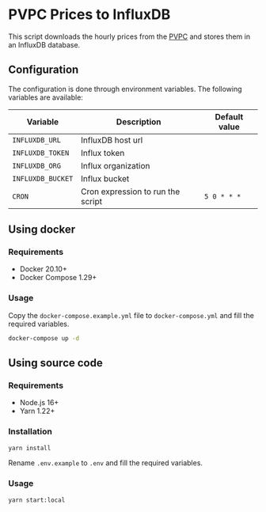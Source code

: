 # PVPC Prices to InfluxDB

This script downloads the hourly prices from the [PVPC](https://www.esios.ree.es/es/pvpc) and stores them in an InfluxDB database.


## Configuration

The configuration is done through environment variables. The following variables are available:

| Variable | Description | Default value |
| -------- | ----------- | ------------- |
| `INFLUXDB_URL` | InfluxDB host url | |
| `INFLUXDB_TOKEN` | Influx token | |
| `INFLUXDB_ORG` | Influx organization | |
| `INFLUXDB_BUCKET` | Influx bucket | |
| `CRON` | Cron expression to run the script | `5 0 * * *` |

## Using docker

### Requirements
- Docker 20.10+
- Docker Compose 1.29+

### Usage
Copy the `docker-compose.example.yml` file to `docker-compose.yml` and fill the required variables.
```bash
docker-compose up -d
```

## Using source code

### Requirements
- Node.js 16+
- Yarn 1.22+

### Installation
```bash
yarn install
```

Rename `.env.example` to `.env` and fill the required variables.

### Usage
```bash
yarn start:local
```